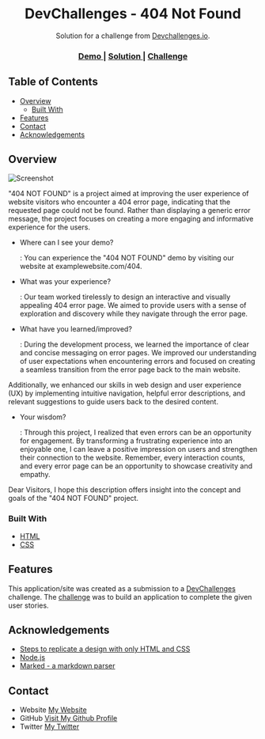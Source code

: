 <!-- Please update value in the {}  -->

<h1 align="center">DevChallenges - 404 Not Found</h1>

<div align="center">
   Solution for a challenge from  <a href="http://devchallenges.io" target="_blank">Devchallenges.io</a>.
</div>

<div align="center">
  <h3>
    <a href="https://sorowar-cse.github.io/404-Not-Found/">
      Demo
    </a>
    <span> | </span>
    <a href="https://github.com/sorowar-cse/404-Not-Found">
      Solution
    </a>
    <span> | </span>
    <a href="https://devchallenges.io/challenges/wBunSb7FPrIepJZAg0sY">
      Challenge
    </a>
  </h3>
</div>

<!-- TABLE OF CONTENTS -->

## Table of Contents

- [Overview](#overview)
  - [Built With](#built-with)
- [Features](#features)
- [Contact](#contact)
- [Acknowledgements](#acknowledgements)

<!-- OVERVIEW -->

## Overview

![Screenshot](https://github.com/sorowar-cse/404-Not-Found/assets/76944781/f1a4d2b0-0be8-4846-aabb-047d795bca89)

"404 NOT FOUND" is a project aimed at improving the user experience of website visitors who encounter a 404 error page, indicating that the requested page could not be found. Rather than displaying a generic error message, the project focuses on creating a more engaging and informative experience for the users.

- Where can I see your demo?

  : You can experience the "404 NOT FOUND" demo by visiting our website at examplewebsite.com/404.

- What was your experience?

  : Our team worked tirelessly to design an interactive and visually appealing 404 error page. We aimed to provide users with a sense of exploration and discovery while they navigate through the error page.

- What have you learned/improved?

  : During the development process, we learned the importance of clear and concise messaging on error pages. We improved our understanding of user expectations when encountering errors and focused on creating a seamless transition from the error page back to the main website.

Additionally, we enhanced our skills in web design and user experience (UX) by implementing intuitive navigation, helpful error descriptions, and relevant suggestions to guide users back to the desired content.

- Your wisdom?

  : Through this project, I realized that even errors can be an opportunity for engagement. By transforming a frustrating experience into an enjoyable one, I can leave a positive impression on users and strengthen their connection to the website. Remember, every interaction counts, and every error page can be an opportunity to showcase creativity and empathy.

Dear Visitors,
I hope this description offers insight into the concept and goals of the "404 NOT FOUND" project.

### Built With

<!-- This section should list any major frameworks that you built your project using. Here are a few examples.-->

- [HTML](https://www.w3schools.com/html/)
- [CSS](https://www.w3schools.com/css/)

## Features

<!-- List the features of your application or follow the template. Don't share the figma file here :) -->

This application/site was created as a submission to a [DevChallenges](https://devchallenges.io/challenges) challenge. The [challenge](https://devchallenges.io/challenges/wBunSb7FPrIepJZAg0sY) was to build an application to complete the given user stories.


## Acknowledgements

<!-- This section should list any articles or add-ons/plugins that helps you to complete the project. This is optional but it will help you in the future. For exmpale -->

- [Steps to replicate a design with only HTML and CSS](https://devchallenges-blogs.web.app/how-to-replicate-design/)
- [Node.js](https://nodejs.org/)
- [Marked - a markdown parser](https://github.com/chjj/marked)

## Contact

- Website [My Website](https://sorowar-cse.netlify.app/)
- GitHub [Visit My Github Profile](https://github.com/sorowar-cse)
- Twitter [My Twitter](https://twitter.com/sorowarmahabub)
